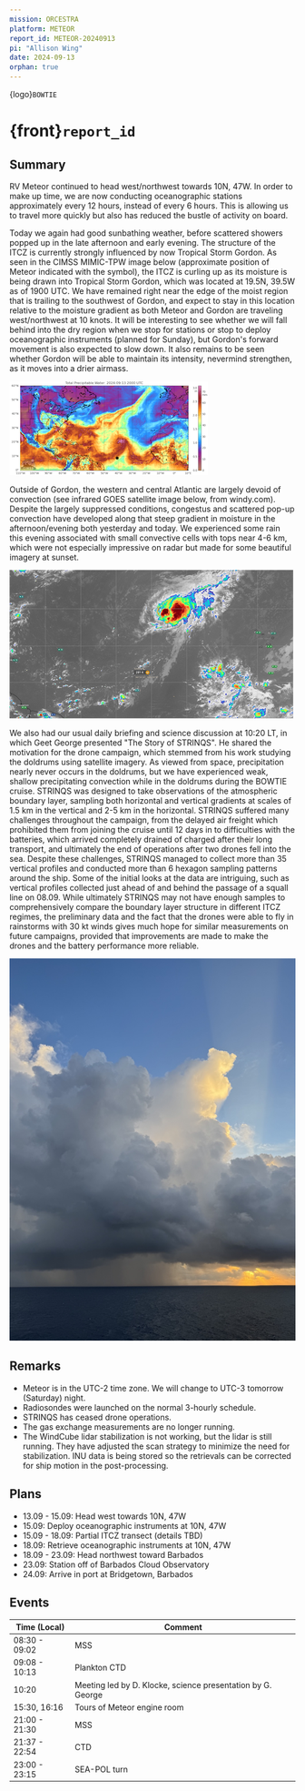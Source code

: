```yaml
---
mission: ORCESTRA
platform: METEOR
report_id: METEOR-20240913
pi: "Allison Wing"
date: 2024-09-13
orphan: true
---
```


{logo}`BOWTIE`

# {front}`report_id`

## Summary

RV Meteor continued to head west/northwest towards 10N, 47W. In order to make up time, we are now conducting oceanographic stations approximately every 12 hours, instead of every 6 hours. This is allowing us to travel more quickly but also has reduced the bustle of activity on board. 

Today we again had good sunbathing weather, before scattered showers popped up in the late afternoon and early evening. The structure of the ITCZ is currently strongly influenced by now Tropical Storm Gordon. As seen in the CIMSS MIMIC-TPW image below (approximate position of Meteor indicated with the symbol), the ITCZ is curling up as its moisture is being drawn into Tropical Storm Gordon, which was located at 19.5N, 39.5W as of 1900 UTC. We have remained right near the edge of the moist region that is trailing to the southwest of Gordon, and expect to stay in this location relative to the moisture gradient as both Meteor and Gordon are traveling west/northwest at 10 knots. It will be interesting to see whether we will fall behind into the dry region when we stop for stations or stop to deploy oceanographic instruments (planned for Sunday), but Gordon's forward movement is also expected to slow down. It also remains to be seen whether Gordon will be able to maintain its intensity, nevermind strengthen, as it moves into a drier airmass.

![figure](../figures/METEOR/tpw-2024-09-13-2000UTC.png)

Outside of Gordon, the western and central Atlantic are largely devoid of convection (see infrared GOES satellite image below, from windy.com). Despite the largely suppressed conditions, congestus and scattered pop-up convection have developed along that steep gradient in moisture in the afternoon/evening both yesterday and today. We experienced some rain this evening associated with small convective cells with tops near 4-6 km, which were not especially impressive on radar but made for some beautiful imagery at sunset.

![figure](../figures/METEOR/windy-2024-09-13-21.47.03.png)

We also had our usual daily briefing and science discussion at 10:20 LT, in which Geet George presented "The Story of STRINQS". He shared the motivation for the drone campaign, which stemmed from his work studying the doldrums using satellite imagery. As viewed from space, precipitation nearly never occurs in the doldrums, but we have experienced weak, shallow precipitating convection while in the doldrums during the BOWTIE cruise. STRINQS was designed to take observations of the atmospheric boundary layer, sampling both horizontal and vertical gradients at scales of 1.5 km in the vertical and 2-5 km in the horizontal. STRINQS suffered many challenges throughout the campaign, from the delayed air freight which prohibited them from joining the cruise until 12 days in to difficulties with the batteries, which arrived completely drained of charged after their long transport, and ultimately the end of operations after two drones fell into the sea. Despite these challenges, STRINQS managed to collect more than 35 vertical profiles and conducted more than 6 hexagon sampling patterns around the ship. Some of the initial looks at the data are intriguing, such as vertical profiles collected just ahead of and behind the passage of a squall line on 08.09. While ultimately STRINQS may not have enough samples to comprehensively compare the boundary layer structure in different ITCZ regimes, the preliminary data and the fact that the drones were able to fly in rainstorms with 30 kt winds gives much hope for similar measurements on future campaigns, provided that improvements are made to make the drones and the battery performance more reliable. 

![figure](../figures/METEOR/rain-sunset-2024-09-13-2042UTC.jpg)

## Remarks
- Meteor is in the UTC-2 time zone. We will change to UTC-3 tomorrow (Saturday) night.
- Radiosondes were launched on the normal 3-hourly schedule.
- STRINQS has ceased drone operations. 
- The gas exchange measurements are no longer running.
- The WindCube lidar stabilization is not working, but the lidar is still running. They have adjusted the scan strategy to minimize the need for stabilization. INU data is being stored so the retrievals can be corrected for ship motion in the post-processing.

## Plans
- 13.09 - 15.09: Head west towards 10N, 47W
- 15.09: Deploy oceanographic instruments at 10N, 47W
- 15.09 - 18.09: Partial ITCZ transect (details TBD)
- 18.09: Retrieve oceanographic instruments at 10N, 47W
- 18.09 - 23.09: Head northwest toward Barbados
- 23.09: Station off of Barbados Cloud Observatory
- 24.09: Arrive in port at Bridgetown, Barbados

## Events

Time (Local) | Comment
------------- | -----
08:30 - 09:02 | MSS
09:08 - 10:13 | Plankton CTD
10:20 | Meeting led by D. Klocke, science presentation by G. George
15:30, 16:16 | Tours of Meteor engine room
21:00 - 21:30 | MSS
21:37 - 22:54 | CTD
23:00 - 23:15 | SEA-POL turn 




































